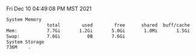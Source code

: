 Fri Dec 10 04:49:08 PM MST 2021
```bash
System Memory
               total        used        free      shared  buff/cache   available
Mem:           7.7Gi       1.2Gi       5.0Gi       1.0Mi       1.5Gi       6.2Gi
Swap:          7.6Gi          0B       7.6Gi
System Storage
736M	.
```
